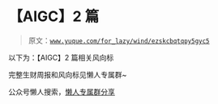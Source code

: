 # 【AIGC】2 篇

> 原文：[`www.yuque.com/for_lazy/wind/ezskcbqtqpy5gyc5`](https://www.yuque.com/for_lazy/wind/ezskcbqtqpy5gyc5)

以下为：【AIGC】2 篇相关风向标

完整生财周报和风向标见懒人专属群~

公众号懒人搜索，[懒人专属群分享](https://lazybook.fun/#/blog/group)